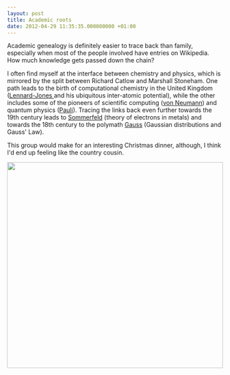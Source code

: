```yaml
---
layout: post
title: Academic roots
date: 2012-04-29 11:35:35.000000000 +01:00
---
```

<p>Academic genealogy is definitely easier to trace back than family, especially when most of the people involved have entries on Wikipedia. How much knowledge gets passed down the chain?</p>
<p>I often find myself at the interface between chemistry and physics, which is mirrored by the split between Richard Catlow and Marshall Stoneham. One path leads to the birth of computational chemistry in the United Kingdom (<a href="http://en.wikipedia.org/wiki/Sir_John_Lennard-Jones">Lennard-Jones </a> and his ubiquitous inter-atomic potential), while the other includes some of the pioneers of scientific computing (<a href="http://en.wikipedia.org/wiki/John_von_Neumann">von Neumann</a>) and quantum physics (<a href="http://en.wikipedia.org/wiki/Wolfgang_Pauli">Pauli</a>). Tracing the links back even further towards the 19th century leads to <a href="http://en.wikipedia.org/wiki/Arnold_Sommerfeld">Sommerfeld</a> (theory of electrons in metals) and towards the 18th century to the polymath <a href="http://en.wikipedia.org/wiki/Carl_Friedrich_Gauss">Gauss</a> (Gaussian distributions and Gauss' Law).</p>
<p>This group would make for an interesting Christmas dinner, although, I think I'd end up feeling like the country cousin.</p>
<p><a href="http://thelostelectron.files.wordpress.com/2012/04/tree.jpg"><img class="size-full wp-image-259 aligncenter" title="Tree" src="{{ site.baseurl }}/assets/2012/04/tree.jpg" alt="" width="504" height="480" /></a></p>
